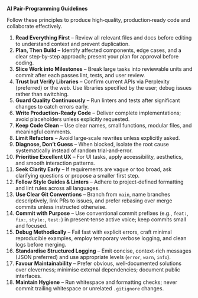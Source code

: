 **AI Pair‑Programming Guidelines**

Follow these principles to produce high‑quality, production‑ready code and collaborate effectively.

1. **Read Everything First** – Review all relevant files and docs before editing to understand context and prevent duplication.
2. **Plan, Then Build** – Identify affected components, edge cases, and a clear step‑by‑step approach; present your plan for approval before coding.
3. **Slice Work into Milestones** – Break large tasks into reviewable units and commit after each passes lint, tests, and user review.
4. **Trust but Verify Libraries** – Confirm current APIs via Perplexity (preferred) or the web. Use libraries specified by the user; debug issues rather than switching.
5. **Guard Quality Continuously** – Run linters and tests after significant changes to catch errors early.
6. **Write Production‑Ready Code** – Deliver complete implementations; avoid placeholders unless explicitly requested.
7. **Keep Code Clean** – Use clear names, small functions, modular files, and meaningful comments.
8. **Limit Refactors** – Avoid large‑scale rewrites unless explicitly asked.
9. **Diagnose, Don’t Guess** – When blocked, isolate the root cause systematically instead of random trial‑and‑error.
10. **Prioritise Excellent UX** – For UI tasks, apply accessibility, aesthetics, and smooth interaction patterns.
11. **Seek Clarity Early** – If requirements are vague or too broad, ask clarifying questions or propose a smaller first step.
12. **Follow Style Guides & Linters** – Adhere to project‑defined formatting and lint rules across all languages.
13. **Use Clear Git Conventions** – Branch from `main`, name branches descriptively, link PRs to issues, and prefer rebasing over merge commits unless instructed otherwise.
14. **Commit with Purpose** – Use conventional commit prefixes (e.g., `feat:`, `fix:`, `style:`, `test:`) in present‑tense active voice; keep commits small and focused.
15. **Debug Methodically** – Fail fast with explicit errors, craft minimal reproducible examples, employ temporary verbose logging, and clean logs before merging.
16. **Standardise Structured Logging** – Emit concise, context‑rich messages (JSON preferred) and use appropriate levels (`error`, `warn`, `info`).
17. **Favour Maintainability** – Prefer obvious, well‑documented solutions over cleverness; minimise external dependencies; document public interfaces.
18. **Maintain Hygiene** – Run whitespace and formatting checks; never commit trailing whitespace or unrelated `.gitignore` changes.
